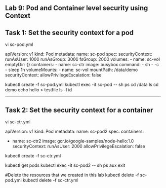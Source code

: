 Lab 9: Pod and Container level security using Context
---------------------------------------------------------
Task 1: Set the security context for a pod
---------------------------------------------------
vi sc-pod.yml

apiVersion: v1
kind: Pod
metadata:
  name: sc-pod
spec:
  securityContext:
    runAsUser: 1000
    runAsGroup: 3000
    fsGroup: 2000
  volumes:
    - name: sc-vol
      emptyDir: {}
  containers:
    - name: sc-ctr
      image: busybox
      command:
        - sh
        - -c
        - sleep 1h
      volumeMounts:
        - name: sc-vol
          mountPath: /data/demo
      securityContext:
        allowPrivilegeEscalation: false
  
kubectl create -f sc-pod.yml
kubectl exec -it sc-pod -- sh
ps 
cd /data
ls
cd demo
echo hello > testfile
ls -l
id

---------------------------------------------------
Task 2: Set the security context for a container
---------------------------------------------------

vi sc-ctr.yml

apiVersion: v1
kind: Pod
metadata:
  name: sc-pod2
spec:
  containers:
  - name: sc-ctr2
    image: gcr.io/google-samples/node-hello:1.0
    securityContext:
      runAsUser: 2000
      allowPrivilegeEscalation: false
	  

kubectl create -f sc-ctr.yml

kubectl get pods
kubectl exec -it sc-pod2 -- sh
ps aux
exit

#Delete the resources that we created in this lab
kubectl delete -f sc-pod.yml 
kubectl delete -f sc-ctr.yml

